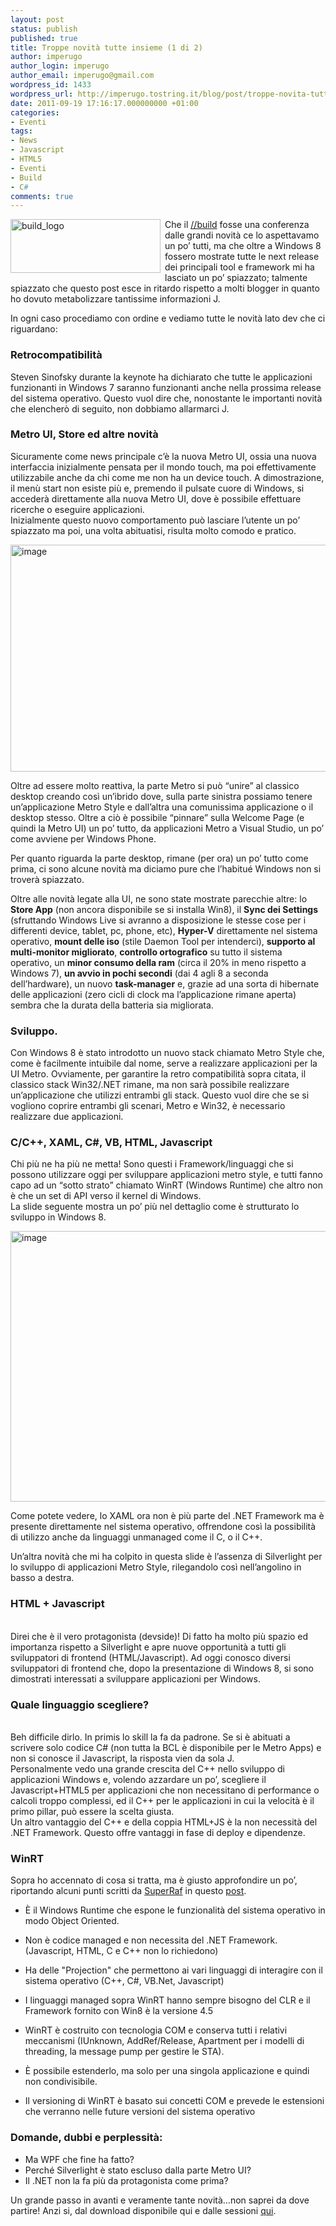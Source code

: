 ```yaml
---
layout: post
status: publish
published: true
title: Troppe novità tutte insieme (1 di 2)
author: imperugo
author_login: imperugo
author_email: imperugo@gmail.com
wordpress_id: 1433
wordpress_url: http://imperugo.tostring.it/blog/post/troppe-novita-tutte-insieme-1-di-2/
date: 2011-09-19 17:16:17.000000000 +01:00
categories:
- Eventi
tags:
- News
- Javascript
- HTML5
- Eventi
- Build
- C#
comments: true
---
```

<p><a href="http://tostring.it/UserFiles/imperugo/build_logo_2.png"><img style="background-image: none; border-right-width: 0px; margin: 0px 7px 2px 0px; padding-left: 0px; padding-right: 0px; display: inline; float: left; border-top-width: 0px; border-bottom-width: 0px; border-left-width: 0px; padding-top: 0px" title="build_logo" border="0" alt="build_logo" align="left" src="http://tostring.it/UserFiles/imperugo/build_logo_thumb.png" width="240" height="86" /></a>Che il <a title="BUILD conference highlights" href="http://www.buildwindows.com/" rel="nofollow" target="_blank">//build</a> fosse una conferenza dalle grandi novità ce lo aspettavamo un po’ tutti, ma che oltre a Windows 8 fossero mostrate tutte le next release dei principali tool e framework mi ha lasciato un po’ spiazzato; talmente spiazzato che questo post esce in ritardo rispetto a molti blogger in quanto ho dovuto metabolizzare tantissime informazioni J.</p>  <p>In ogni caso procediamo con ordine e vediamo tutte le novità lato dev che ci riguardano:</p>  <h3>Retrocompatibilità</h3>  <p>Steven Sinofsky durante la keynote ha dichiarato che tutte le applicazioni funzionanti in Windows 7 saranno funzionanti anche nella prossima release del sistema operativo. Questo vuol dire che, nonostante le importanti novità che elencherò di seguito, non dobbiamo allarmarci J.</p>  <h3>Metro UI, Store ed altre novità</h3>  <p>Sicuramente come news principale c’è la nuova Metro UI, ossia una nuova interfaccia inizialmente pensata per il mondo touch, ma poi effettivamente utilizzabile anche da chi come me non ha un device touch. A dimostrazione, il menù start non esiste più e, premendo il pulsate cuore di Windows, si accederà direttamente alla nuova Metro UI, dove è possibile effettuare ricerche o eseguire applicazioni.    <br />Inizialmente questo nuovo comportamento può lasciare l’utente un po’ spiazzato ma poi, una volta abituatisi, risulta molto comodo e pratico.</p>  <p><img style="background-image: none; border-right-width: 0px; padding-left: 0px; padding-right: 0px; display: inline; border-top-width: 0px; border-bottom-width: 0px; border-left-width: 0px; padding-top: 0px" title="image" border="0" alt="image" src="http://tostring.it/UserFiles/imperugo/image_3_4.png" width="644" height="363" /></p>  <p>Oltre ad essere molto reattiva, la parte Metro si può “unire” al classico desktop creando così un’ibrido dove, sulla parte sinistra possiamo tenere un’applicazione Metro Style e dall’altra una comunissima applicazione o il desktop stesso. Oltre a ciò è possibile “pinnare” sulla Welcome Page (e quindi la Metro UI) un po’ tutto, da applicazioni Metro a Visual Studio, un po’ come avviene per Windows Phone.</p>  <p>Per quanto riguarda la parte desktop, rimane (per ora) un po’ tutto come prima, ci sono alcune novità ma diciamo pure che l’habitué Windows non si troverà spiazzato.</p>  <p>Oltre alle novità legate alla UI, ne sono state mostrate parecchie altre: lo <b>Store App</b> (non ancora disponibile se si installa Win8), il <b>Sync dei Settings</b> (sfruttando Windows Live si avranno a disposizione le stesse cose per i differenti device, tablet, pc, phone, etc), <b>Hyper-V</b> direttamente nel sistema operativo, <b>mount delle iso</b> (stile Daemon Tool per intenderci), <b>supporto al multi-monitor migliorato</b>, <b>controllo ortografico</b> su tutto il sistema operativo, un <b>minor consumo della ram</b> (circa il 20% in meno rispetto a Windows 7), <b>un avvio in pochi secondi</b> (dai 4 agli 8 a seconda dell’hardware), un nuovo <b>task-manager</b> e, grazie ad una sorta di hibernate delle applicazioni (zero cicli di clock ma l’applicazione rimane aperta) sembra che la durata della batteria sia migliorata.</p>  <h3>Sviluppo.</h3>  <p>Con Windows 8 è stato introdotto un nuovo stack chiamato Metro Style che, come è facilmente intuibile dal nome, serve a realizzare applicazioni per la UI Metro. Ovviamente, per garantire la retro compatibilità sopra citata, il classico stack Win32/.NET rimane, ma non sarà possibile realizzare un’applicazione che utilizzi entrambi gli stack. Questo vuol dire che se si vogliono coprire entrambi gli scenari, Metro e Win32, è necessario realizzare due applicazioni.</p>  <h3>C/C++, XAML, C#, VB, HTML, Javascript</h3>  <p>Chi più ne ha più ne metta! Sono questi i Framework/linguaggi che si possono utilizzare oggi per sviluppare applicazioni metro style, e tutti fanno capo ad un “sotto strato” chiamato WinRT (Windows Runtime) che altro non è che un set di API verso il kernel di Windows.    <br />La slide seguente mostra un po’ più nel dettaglio come è strutturato lo sviluppo in Windows 8.</p>  <p><img style="background-image: none; border-right-width: 0px; padding-left: 0px; padding-right: 0px; display: inline; border-top-width: 0px; border-bottom-width: 0px; border-left-width: 0px; padding-top: 0px" title="image" border="0" alt="image" src="http://tostring.it/UserFiles/imperugo/image_6_2.png" width="644" height="433" /></p>  <p>Come potete vedere, lo XAML ora non è più parte del .NET Framework ma è presente direttamente nel sistema operativo, offrendone così la possibilità di utilizzo anche da linguaggi unmanaged come il C, o il C++.</p>  <p>Un’altra novità che mi ha colpito in questa slide è l’assenza di Silverlight per lo sviluppo di applicazioni Metro Style, rilegandolo così nell’angolino in basso a destra.</p>  <h3>HTML + Javascript</h3>  <p>   <br />Direi che è il vero protagonista (devside)! Di fatto ha molto più spazio ed importanza rispetto a Silverlight e apre nuove opportunità a tutti gli sviluppatori di frontend (HTML/Javascript). Ad oggi conosco diversi sviluppatori di frontend che, dopo la presentazione di Windows 8, si sono dimostrati interessati a sviluppare applicazioni per Windows.</p>  <h3>Quale linguaggio scegliere?</h3>  <p>   <br />Beh difficile dirlo. In primis lo skill la fa da padrone. Se si è abituati a scrivere solo codice C# (non tutta la BCL è disponibile per le Metro Apps) e non si conosce il Javascript, la risposta vien da sola J.     <br />Personalmente vedo una grande crescita del C++ nello sviluppo di applicazioni Windows e, volendo azzardare un po’, scegliere il Javascript+HTML5 per applicazioni che non necessitano di performance o calcoli troppo complessi, ed il C++ per le applicazioni in cui la velocità è il primo pillar, può essere la scelta giusta.     <br />Un altro vantaggio del C++ e della coppia HTML+JS è la non necessità del .NET Framework. Questo offre vantaggi in fase di deploy e dipendenze.</p>  <h3>WinRT </h3>  <p>Sopra ho accennato di cosa si tratta, ma è giusto approfondire un po’, riportando alcuni punti scritti da <a title="Raffaele Rialdi&#39;blog" href="http://blogs.ugidotnet.org/raffaele" rel="nofollow" target="_blank">SuperRaf</a> in questo <a href="http://blogs.ugidotnet.org/raffaele/archive/2011/09/15/deep-diving-su-winrt-e-le-applicazioni-metro-di-windows.aspx" target="_blank">post</a>.</p>  <ul>   <ul></ul>    <li>     <p>È il Windows Runtime che espone le funzionalità del sistema operativo in modo Object Oriented.</p>   </li>    <li>     <p>Non è codice managed e non necessita del .NET Framework. (Javascript, HTML, C e C++ non lo richiedono)</p>   </li>    <li>     <p>Ha delle &quot;Projection&quot; che permettono ai vari linguaggi di interagire con il sistema operativo (C++, C#, VB.Net, Javascript)</p>   </li>    <li>     <p>I linguaggi managed sopra WinRT hanno sempre bisogno del CLR e il Framework fornito con Win8 è la versione 4.5 </p>   </li>    <li>     <p>WinRT è costruito con tecnologia COM e conserva tutti i relativi meccanismi (IUnknown, AddRef/Release, Apartment per i modelli di threading, la message pump per gestire le STA).</p>   </li>    <li>     <p>È possibile estenderlo, ma solo per una singola applicazione e quindi non condivisibile.</p>   </li>    <li>     <p>Il versioning di WinRT è basato sui concetti COM e prevede le estensioni che verranno nelle future versioni del sistema operativo</p>   </li> </ul>  <h3>Domande, dubbi e perplessità:</h3>  <ul>   <li>Ma WPF che fine ha fatto? </li>    <li>Perché Silverlight è stato escluso dalla parte Metro UI? </li>    <li>Il .NET non la fa più da protagonista come prima? </li> </ul>  <p>Un grande passo in avanti e veramente tante novità...non saprei da dove partire! Anzi si, dal download disponibile qui e dalle sessioni <a href="http://tostring.it/blog/post/scaricare-tutti-i-video-delle-sessioni-del-build/" target="_blank">qui</a>.</p>
